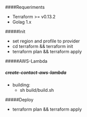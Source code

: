 ####Requeriments
- Terraform >= v0.13.2
- Golag 1.x

#####Init
- set region and profile to provider
- cd terraform && terraform init
- terraform plan && terraform apply

#####AWS-Lambda
##### create-contact-aws-lambda
- building: 
    -  sh build/build.sh

#####Deploy
- terraform plan && terraform apply
